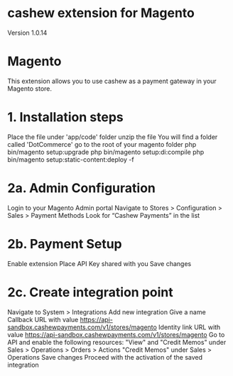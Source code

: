# cashew extension for Magento
Version 1.0.14

# Magento
This extension allows you to use cashew as a payment gateway in your Magento store.

# 1. Installation steps
Place the file under 'app/code' folder
unzip the file
You will find a folder called 'DotCommerce'
go to the root of your magento folder
php bin/magento setup:upgrade
php bin/magento setup:di:compile
php bin/magento setup:static-content:deploy -f
# 2a. Admin Configuration
Login to your Magento Admin portal
Navigate to Stores > Configuration > Sales > Payment Methods
Look for “Cashew Payments” in the list
# 2b. Payment Setup
Enable extension
Place API Key shared with you
Save changes
# 2c. Create integration point
Navigate to System > Integrations
Add new integration
Give a name
Callback URL with value https://api-sandbox.cashewpayments.com/v1/stores/magento
Identity link URL with value https://api-sandbox.cashewpayments.com/v1/stores/magento
Go to API and enable the following resources:
"View" and "Credit Memos" under Sales > Operations > Orders > Actions
"Credit Memos" under Sales > Operations
Save changes
Proceed with the activation of the saved integration